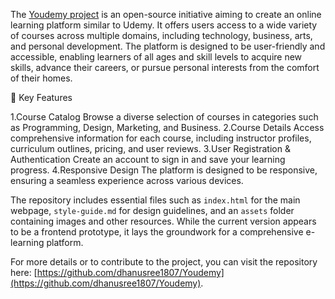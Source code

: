 The [Youdemy project](https://github.com/dhanusree1807/Youdemy) is an open-source initiative aiming to create an online learning platform similar to Udemy. It offers users access to a wide variety of courses across multiple domains, including technology, business, arts, and personal development. The platform is designed to be user-friendly and accessible, enabling learners of all ages and skill levels to acquire new skills, advance their careers, or pursue personal interests from the comfort of their homes.

🔑 Key Features

 1.Course Catalog
      Browse a diverse selection of courses in categories such as Programming, Design, Marketing, and Business.
 2.Course Details 
      Access comprehensive information for each course, including instructor profiles, curriculum outlines, pricing, and user reviews.
 3.User Registration & Authentication
      Create an account to sign in and save your learning progress.
 4.Responsive Design 
      The platform is designed to be responsive, ensuring a seamless experience across various devices.

The repository includes essential files such as `index.html` for the main webpage, `style-guide.md` for design guidelines, and an `assets` folder containing images and other resources. While the current version appears to be a frontend prototype, it lays the groundwork for a comprehensive e-learning platform.

For more details or to contribute to the project, you can visit the repository here: [https://github.com/dhanusree1807/Youdemy](https://github.com/dhanusree1807/Youdemy).

